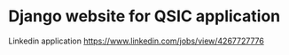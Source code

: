 # Django website for QSIC application

Linkedin application https://www.linkedin.com/jobs/view/4267727776
